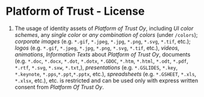 # Platform of Trust - License

1. The usage of identity assets of *Platform of Trust Oy*, including *UI color schemes*, any *single color* or *any combination of colors* (under `/colors`);
*corporate images* (e.g. `*.gif`, `*.jpeg`, `*.jpg`, `*.png`, `*.svg`, `*.tif`, etc.); *logos* (e.g. `*.gif`, `*.jpeg`, `*.jpg`, `*.png`, `*.svg`, `*.tif`, etc.), *videos*, *animations*,
*Information Texts* about *Platform of Trust Oy*, documents (e.g. `*.doc`, `*.docx`, `*.dot`, `*.dotx`, `*.GDOC`, `*.htm`, `*.html`, `*.odt`, `*.pdf`, `*.rtf`, `*.svg`, `*.sxw`, `*.txt`,),
*presentations* (e.g. `*.GSLIDES`, `*.key`, `*.keynote`, `*.pps`,`*.ppt`,`*.pptx`, etc.), *spreadsheets* (e.g. `*.GSHEET`, `*.xls`, `*.xlsx`, etc.), etc.
is restricted and can be used only with express written consent from *Platform Of Trust Oy*.
